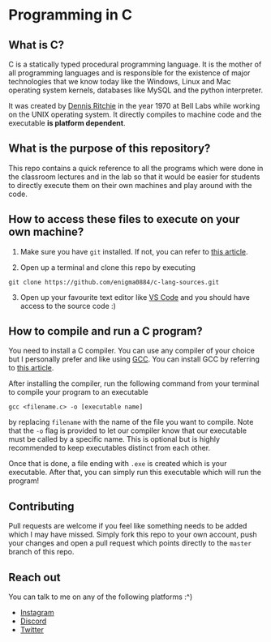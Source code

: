 # Programming in C

## What is C?
<p>
	C is a statically typed procedural programming language. It is the mother of all programming languages and is responsible for the existence of major technologies that we know today like the Windows, Linux and Mac operating system kernels, databases like MySQL and the python interpreter.

It was created by [Dennis Ritchie](https://en.wikipedia.org/wiki/Dennis_Ritchie) in the year 1970 at Bell Labs while working on the UNIX operating system. It directly compiles to machine code and the executable **is platform dependent**.
</p>

## What is the purpose of this repository?
<p>
	This repo contains a quick reference to all the programs which were done in the classroom lectures and in the lab so that it would be easier for students to directly execute them on their own machines and play around with the code.
</p>

## How to access these files to execute on your own machine?
1. Make sure you have `git` installed. If not, you can refer to [this article](https://www.linode.com/docs/guides/how-to-install-git-on-linux-mac-and-windows/).

2. Open up a terminal and clone this repo by executing
```
git clone https://github.com/enigma0884/c-lang-sources.git
```

3. Open up your favourite text editor like [VS Code](https://code.visualstudio.com/) and you should have access to the source code :)

## How to compile and run a C program?
You need to install a C compiler. You can use any compiler of your choice but I personally prefer and like using [GCC](https://gcc.gnu.org/). You can install GCC by referring to [this article](https://www.guru99.com/c-gcc-install.html).

After installing the compiler, run the following command from your terminal to compile your program to an executable
```
gcc <filename.c> -o [executable name]
```
by replacing `filename` with the name of the file you want to compile.
Note that the `-o` flag is provided to let our compiler know that our executable must be called by a specific name. This is optional but is highly recommended to keep executables distinct from each other.

Once that is done, a file ending with `.exe` is created which is your executable. After that, you can simply run this executable which will run the program!

## Contributing
Pull requests are welcome if you feel like something needs to be added which I may have missed. Simply fork this repo to your own account, push your changes and open a pull request which points directly to the `master` branch of this repo.

## Reach out
You can talk to me on any of the following platforms :^)
- [Instagram](https://www.instagram.com/sohan.0884/)
- [Discord](https://discord.com/users/620226249448488981)
- [Twitter](https://twitter.com/enigma0884)
